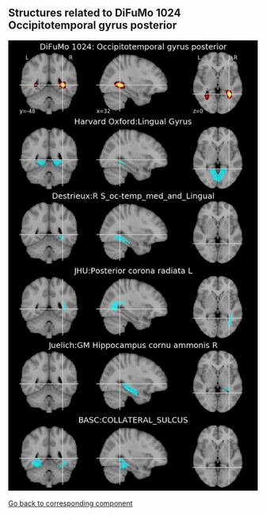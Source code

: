 


## Structures related to DiFuMo 1024 Occipitotemporal gyrus posterior

![607](607.jpg "Structures related to DiFuMo 1024 Occipitotemporal gyrus posterior")

[Go back to corresponding component](https://parietal-inria.github.io/DiFuMo/1024/html/607.html)